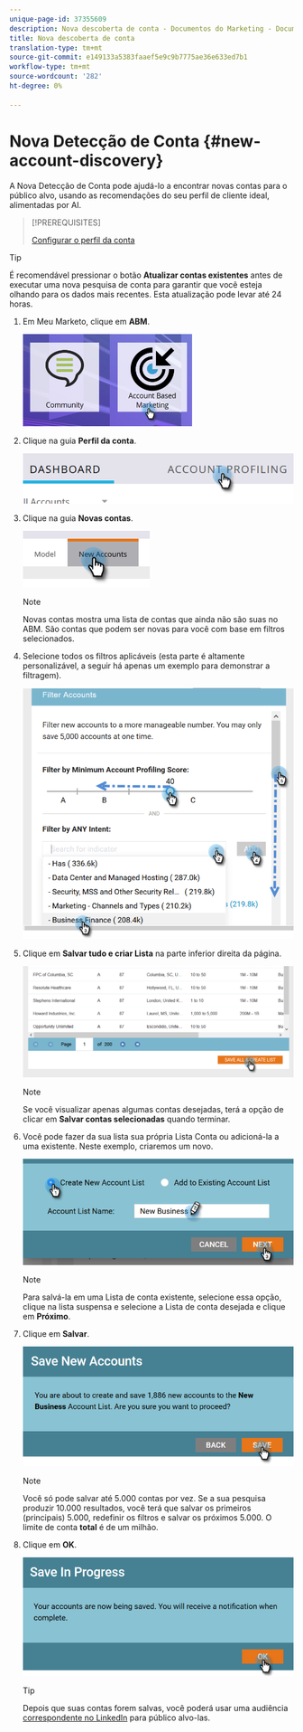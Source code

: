 ```yaml
---
unique-page-id: 37355609
description: Nova descoberta de conta - Documentos do Marketing - Documentação do produto
title: Nova descoberta de conta
translation-type: tm+mt
source-git-commit: e149133a5383faaef5e9c9b7775ae36e633ed7b1
workflow-type: tm+mt
source-wordcount: '282'
ht-degree: 0%

---
```



# Nova Detecção de Conta {#new-account-discovery}

A Nova Detecção de Conta pode ajudá-lo a encontrar novas contas para o público alvo, usando as recomendações do seu perfil de cliente ideal, alimentadas por AI.

>[!PREREQUISITES]
>
>[Configurar o perfil da conta](http://docs.marketo.com/x/FgAKAQ)

>[!TIP]
>
>É recomendável pressionar o botão **Atualizar contas existentes** antes de executar uma nova pesquisa de conta para garantir que você esteja olhando para os dados mais recentes. Esta atualização pode levar até 24 horas.

1. Em Meu Marketo, clique em **ABM**.

   ![](assets/one-1.png)

1. Clique na guia **Perfil da conta**.

   ![](assets/two-2.png)

1. Clique na guia **Novas contas**.

   ![](assets/three-1.png)

   >[!NOTE]
   >
   >Novas contas mostra uma lista de contas que ainda não são suas no ABM. São contas que podem ser novas para você com base em filtros selecionados.

1. Selecione todos os filtros aplicáveis (esta parte é altamente personalizável, a seguir há apenas um exemplo para demonstrar a filtragem).

   ![](assets/four-1.png)

1. Clique em **Salvar tudo e criar Lista** na parte inferior direita da página.

   ![](assets/five-1.png)

   >[!NOTE]
   >
   >Se você visualizar apenas algumas contas desejadas, terá a opção de clicar em **Salvar contas selecionadas** quando terminar.

1. Você pode fazer da sua lista sua própria Lista Conta ou adicioná-la a uma existente. Neste exemplo, criaremos um novo.

   ![](assets/six-1.png)

   >[!NOTE]
   >
   >Para salvá-la em uma Lista de conta existente, selecione essa opção, clique na lista suspensa e selecione a Lista de conta desejada e clique em **Próximo**.

1. Clique em **Salvar**.

   ![](assets/seven-1.png)

   >[!NOTE]
   >
   >Você só pode salvar até 5.000 contas por vez. Se a sua pesquisa produzir 10.000 resultados, você terá que salvar os primeiros (principais) 5.000, redefinir os filtros e salvar os próximos 5.000. O limite de conta **total** é de um milhão.

1. Clique em **OK**.

   ![](assets/eight.png)

   >[!TIP]
   >
   >Depois que suas contas forem salvas, você poderá usar uma audiência [correspondente no LinkedIn](http://docs.marketo.com/x/rYGZAQ) para público alvo-las.

